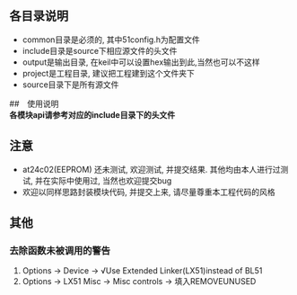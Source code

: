 ## 各目录说明

- common目录是必须的, 其中51config.h为配置文件
- include目录是source下相应源文件的头文件
- output是输出目录, 在keil中可以设置hex输出到此,当然也可以不这样
- project是工程目录, 建议把工程建到这个文件夹下
- source目录下是所有源文件

##　使用说明  
  **各模块api请参考对应的include目录下的头文件**

## 注意
- at24c02(EEPROM) 还未测试, 欢迎测试, 并提交结果. 其他均由本人进行过测试, 并在实际中使用过, 当然也欢迎提交bug
- 欢迎以同样思路封装模块代码, 并提交上来, 请尽量尊重本工程代码的风格

## 其他

### 去除函数未被调用的警告

1. Options -> Device -> √Use Extended Linker(LX51)instead of BL51
2. Options -> LX51 Misc -> Misc controls -> 填入REMOVEUNUSED 
